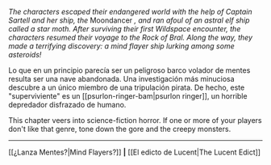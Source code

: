 _The characters escaped their endangered world with the help of Captain Sartell and her ship, the_ Moondancer _, and ran afoul of an astral elf ship called a star moth. After surviving their first Wildspace encounter, the characters resumed their voyage to the Rock of Bral. Along the way, they made a terrifying discovery: a mind flayer ship lurking among some asteroids!_

Lo que en un principio parecía ser un peligroso barco volador de mentes resulta ser una nave abandonada. Una investigación más minuciosa descubre a un único miembro de una tripulación pirata. De hecho, este "superviviente" es un [[psurlon-ringer-bam|psurlon ringer]], un horrible depredador disfrazado de humano.

This chapter veers into science-fiction horror. If one or more of your players don't like that genre, tone down the gore and the creepy monsters.  

* * *

[[¿Lanza Mentes?|Mind Flayers?]] **|** [[El edicto de Lucent|The Lucent Edict]]

